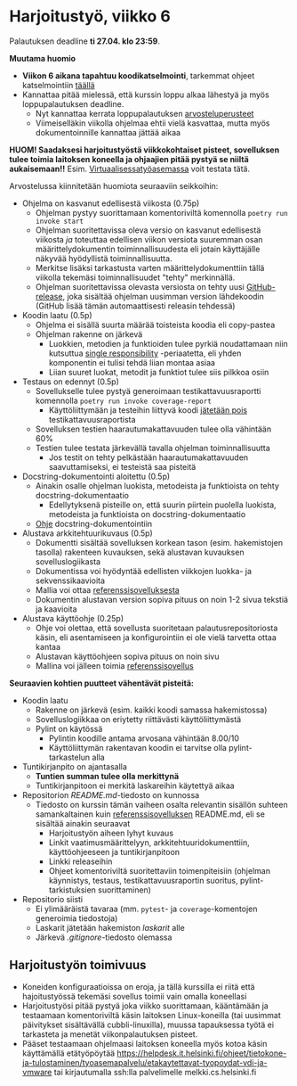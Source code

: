 # Harjoitustyö, viikko 6

Palautuksen deadline **ti 27.04. klo 23:59**.

**Muutama huomio**

- **Viikon 6 aikana tapahtuu koodikatselmointi**, tarkemmat ohjeet katselmointiin [täällä](../materiaali/koodikatselmointi.md)
- Kannattaa pitää mielessä, että kurssin loppu alkaa lähestyä ja myös loppupalautuksen deadline.
  - Nyt kannattaa kerrata loppupalautuksen [arvosteluperusteet](../materiaali/arvosteluperusteet.md)
  - Viimeiselläkin viikolla ohjelmaa ehtii vielä kasvattaa, mutta myös dokumentoinnille kannattaa jättää aikaa

**HUOM! Saadaksesi harjoitustyöstä viikkokohtaiset pisteet, sovelluksen tulee toimia laitoksen koneella ja ohjaajien pitää pystyä se niiltä aukaisemaan!!** Esim. [Virtuaalisessatyöasemassa](https://vdi.helsinki.fi) voit testata tätä.

Arvostelussa kiinnitetään huomiota seuraaviin seikkoihin:

- Ohjelma on kasvanut edellisestä viikosta (0.75p)
  - Ohjelman pystyy suorittamaan komentoriviltä komennolla `poetry run invoke start`
  - Ohjelman suoritettavissa oleva versio on kasvanut edellisestä viikosta _ja_ toteuttaa edellisen viikon versiota suuremman osan määrittelydokumentin toiminnallisuudesta eli jotain käyttäjälle näkyvää hyödyllistä toiminnallisuutta.
  - Merkitse lisäksi tarkastusta varten määrittelydokumenttiin tällä viikolla tekemäsi toiminnallisuudet "tehty" merkinnällä.
  - Ohjelman suoritettavissa olevasta versiosta on tehty uusi [GitHub-release](../materiaali/release.md), joka sisältää ohjelman uusimman version lähdekoodin (GitHub lisää tämän automaattisesti releasin tehdessä)
- Koodin laatu (0.5p)
  - Ohjelma ei sisällä suurta määrää toisteista koodia eli copy-pastea
  - Ohjelman rakenne on järkevä
    - Luokkien, metodien ja funktioiden tulee pyrkiä noudattamaan niin kutsuttua [single responsibility](https://en.wikipedia.org/wiki/Single-responsibility_principle) -periaatetta, eli yhden komponentin ei tulisi tehdä liian montaa asiaa
    - Liian suuret luokat, metodit ja funktiot tulee siis pilkkoa osiin
- Testaus on edennyt (0.5p)
  - Sovellukselle tulee pystyä generoimaan testikattavuusraportti komennolla `poetry run invoke coverage-report`
    - Käyttöliittymään ja testeihin liittyvä koodi [jätetään pois](../materiaali/coverage.md#tiedostojen-jättäminen-raportin-ulkopuolelle) testikattavuusraportista
  - Sovelluksen testien haarautumakattavuuden tulee olla vähintään 60%
  - Testien tulee testata järkevällä tavalla ohjelman toiminnallisuutta
    - Jos testit on tehty pelkästään haarautumakattavuuden saavuttamiseksi, ei testeistä saa pisteitä
- Docstring-dokumentointi aloitettu (0.5p)
  - Ainakin osalle ohjelman luokista, metodeista ja funktioista on tehty docstring-dokumentaatio
    - Edellytyksenä pisteille on, että suurin piirtein puolella luokista, metodeista ja funktioista on docstring-dokumentaatio
  - [Ohje](../materiaali/docstring.md) docstring-dokumentointiin
- Alustava arkkitehtuurikuvaus (0.5p)
  - Dokumentti sisältää sovelluksen korkean tason (esim. hakemistojen tasolla) rakenteen kuvauksen, sekä alustavan kuvauksen sovelluslogiikasta
  - Dokumentissa voi hyödyntää edellisten viikkojen luokka- ja sekvenssikaavioita
  - Mallia voi ottaa [referenssisovelluksesta](https://github.com/ohjelmistotekniikka-hy/python-todo-app/blob/master/dokumentaatio/arkkitehtuuri.md#sovelluslogiikka)
  - Dokumentin alustavan version sopiva pituus on noin 1-2 sivua tekstiä ja kaavioita
- Alustava käyttöohje (0.25p)
  - Ohje voi olettaa, että sovellusta suoritetaan palautusrepositoriosta käsin, eli asentamiseen ja konfigurointiin ei ole vielä tarvetta ottaa kantaa
  - Alustavan käyttöohjeen sopiva pituus on noin sivu
  - Mallina voi jälleen toimia [referenssisovellus](https://github.com/ohjelmistotekniikka-hy/python-todo-app/blob/master/dokumentaatio/kayttoohje.md)

**Seuraavien kohtien puutteet vähentävät pisteitä:**

- Koodin laatu
  - Rakenne on järkevä (esim. kaikki koodi samassa hakemistossa)
  - Sovelluslogiikkaa on eriytetty riittävästi käyttöliittymästä
  - Pylint on käytössä
    - Pylintin koodille antama arvosana vähintään 8.00/10
    - Käyttöliittymän rakentavan koodin ei tarvitse olla pylint-tarkastelun alla
- Tuntikirjanpito on ajantasalla
  - **Tuntien summan tulee olla merkittynä**
  - Tuntikirjanpitoon ei merkitä laskareihin käytettyä aikaa
- Repositorion _README.md_-tiedosto on kunnossa
  - Tiedosto on kurssin tämän vaiheen osalta relevantin sisällön suhteen samankaltainen kuin [referenssisovelluksen](https://github.com/ohjelmistotekniikka-hy/python-todo-appp) README.md, eli se sisältää ainakin seuraavat
    - Harjoitustyön aiheen lyhyt kuvaus
    - Linkit vaatimusmäärittelyyn, arkkitehtuuridokumenttiin, käyttöohjeeseen ja tuntikirjanpitoon
    - Linkki releaseihin
    - Ohjeet komentoriviltä suoritettaviin toimenpiteisiin (ohjelman käynnistys, testaus, testikattavuusraportin suoritus, pylint-tarkistuksien suorittaminen)
- Repositorio siisti
  - Ei ylimääräistä tavaraa (mm. `pytest`- ja `coverage`-komentojen generoimia tiedostoja)
  - Laskarit jätetään hakemiston _laskarit_ alle
  - Järkevä _.gitignore_-tiedosto olemassa

## Harjoitustyön toimivuus

- Koneiden konfiguraatioissa on eroja, ja tällä kurssilla ei riitä että hajoitustyössä tekemäsi sovellus toimii vain omalla koneellasi
- Harjoitustyösi pitää pystyä joka viikko suorittamaan, kääntämään ja testaamaan komentoriviltä käsin laitoksen Linux-koneilla (tai uusimmat päivitykset sisältävällä cubbli-linuxilla), muussa tapauksessa työtä ei tarkasteta ja menetät viikonpalautuksen pisteet.
- Pääset testaamaan ohjelmaasi laitoksen koneella myös kotoa käsin käyttämällä etätyöpöytää https://helpdesk.it.helsinki.fi/ohjeet/tietokone-ja-tulostaminen/tyoasemapalvelu/etakaytettavat-tyopoydat-vdi-ja-vmware tai kirjautumalla ssh:lla palvelimelle melkki.cs.helsinki.fi
